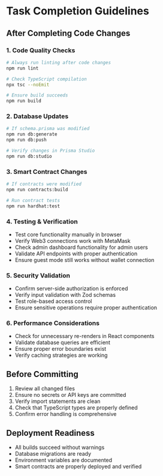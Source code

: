 # Task Completion Guidelines

## After Completing Code Changes

### 1. Code Quality Checks
```bash
# Always run linting after code changes
npm run lint

# Check TypeScript compilation
npx tsc --noEmit

# Ensure build succeeds
npm run build
```

### 2. Database Updates
```bash
# If schema.prisma was modified
npm run db:generate
npm run db:push

# Verify changes in Prisma Studio
npm run db:studio
```

### 3. Smart Contract Changes
```bash
# If contracts were modified
npm run contracts:build

# Run contract tests
npm run hardhat:test
```

### 4. Testing & Verification
- Test core functionality manually in browser
- Verify Web3 connections work with MetaMask
- Check admin dashboard functionality for admin users
- Validate API endpoints with proper authentication
- Ensure guest mode still works without wallet connection

### 5. Security Validation
- Confirm server-side authorization is enforced
- Verify input validation with Zod schemas
- Test role-based access control
- Ensure sensitive operations require proper authentication

### 6. Performance Considerations
- Check for unnecessary re-renders in React components
- Validate database queries are efficient
- Ensure proper error boundaries exist
- Verify caching strategies are working

## Before Committing
1. Review all changed files
2. Ensure no secrets or API keys are committed
3. Verify import statements are clean
4. Check that TypeScript types are properly defined
5. Confirm error handling is comprehensive

## Deployment Readiness
- All builds succeed without warnings
- Database migrations are ready
- Environment variables are documented
- Smart contracts are properly deployed and verified